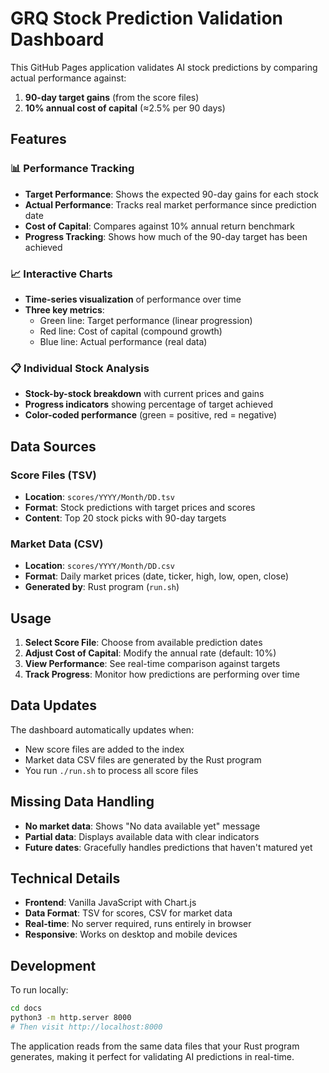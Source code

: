 # GRQ Stock Prediction Validation Dashboard

This GitHub Pages application validates AI stock predictions by comparing actual performance against:

1. **90-day target gains** (from the score files)
2. **10% annual cost of capital** (≈2.5% per 90 days)

## Features

### 📊 **Performance Tracking**
- **Target Performance**: Shows the expected 90-day gains for each stock
- **Actual Performance**: Tracks real market performance since prediction date
- **Cost of Capital**: Compares against 10% annual return benchmark
- **Progress Tracking**: Shows how much of the 90-day target has been achieved

### 📈 **Interactive Charts**
- **Time-series visualization** of performance over time
- **Three key metrics**:
  - Green line: Target performance (linear progression)
  - Red line: Cost of capital (compound growth)
  - Blue line: Actual performance (real data)

### 📋 **Individual Stock Analysis**
- **Stock-by-stock breakdown** with current prices and gains
- **Progress indicators** showing percentage of target achieved
- **Color-coded performance** (green = positive, red = negative)

## Data Sources

### Score Files (TSV)
- **Location**: `scores/YYYY/Month/DD.tsv`
- **Format**: Stock predictions with target prices and scores
- **Content**: Top 20 stock picks with 90-day targets

### Market Data (CSV)
- **Location**: `scores/YYYY/Month/DD.csv`
- **Format**: Daily market prices (date, ticker, high, low, open, close)
- **Generated by**: Rust program (`run.sh`)

## Usage

1. **Select Score File**: Choose from available prediction dates
2. **Adjust Cost of Capital**: Modify the annual rate (default: 10%)
3. **View Performance**: See real-time comparison against targets
4. **Track Progress**: Monitor how predictions are performing over time

## Data Updates

The dashboard automatically updates when:
- New score files are added to the index
- Market data CSV files are generated by the Rust program
- You run `./run.sh` to process all score files

## Missing Data Handling

- **No market data**: Shows "No data available yet" message
- **Partial data**: Displays available data with clear indicators
- **Future dates**: Gracefully handles predictions that haven't matured yet

## Technical Details

- **Frontend**: Vanilla JavaScript with Chart.js
- **Data Format**: TSV for scores, CSV for market data
- **Real-time**: No server required, runs entirely in browser
- **Responsive**: Works on desktop and mobile devices

## Development

To run locally:
```bash
cd docs
python3 -m http.server 8000
# Then visit http://localhost:8000
```

The application reads from the same data files that your Rust program generates, making it perfect for validating AI predictions in real-time.